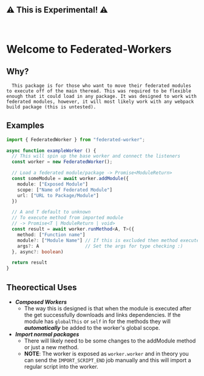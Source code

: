## ⚠️ This is Experimental! ⚠️

<br>

# Welcome to Federated-Workers

## Why?

      This package is for those who want to move their federated modules to execute off of the main theread. This was required to be flexible enough that it could load in any package. It was designed to work with federated modules, however, it will most likely work with any webpack build package (this is untested).

## Examples

```typescript
import { FederatedWorker } from "federated-worker";

async function exampleWorker () {
  // This will spin up the base worker and connect the listeners
  const worker = new FederatedWorker();

  // Load a federated module/package -> Promise<ModuleReturn>
  const someModule = await worker.addModule({
    module: ["Exposed Module"]
    scope: ["Name of Federated Module"]
    url: ["URL to Package/Module"]
  })

  // A and T default to unknown
  // To execute method from imported module
  // -> Promise<T | ModuleReturn | void>
  const result = await worker.runMethod<A, T>({
    method: ["Function name"]
    module?: ["Module Name"] // If this is excluded then method executed off of worker global scope
    args?: A                 // Set the args for type checking :)
  }, async?: boolean)

  return result
}
```

## Theorectical Uses

- **_Composed Workers_**
  - The way this is designed is that when the module is executed after the get successfully downloads and links dependencies. If the module has `globalThis` or `self` in for the methods they will **_automatically_** be added to the worker's global scope.
- **_Import normal packages_**
  - There will likely need to be some changes to the addModule method or just a new method.
  - **NOTE**: The worker is exposed as `worker.worker` and in theory you can send the `IMPORT_SCRIPT_END` job manually and this will import a regular script into the worker.
